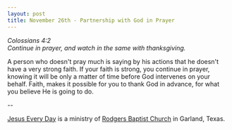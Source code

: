 ```yaml
---
layout: post
title: November 26th - Partnership with God in Prayer
---
```


_Colossians 4:2  
Continue in prayer, and watch in the same with thanksgiving._

A person who doesn't pray much is saying by his actions that he
doesn't have a very strong faith. If your faith is strong, you
continue in prayer, knowing it will be only a matter of time before
God intervenes on your behalf. Faith, makes it possible for you to
thank God in advance, for what you believe He is going to do.

 --

<a href=http://jesuseveryday.net>Jesus Every Day</a> is a ministry of <a href=http://rodgersbaptist.net>Rodgers Baptist Church</a> in Garland, Texas.
